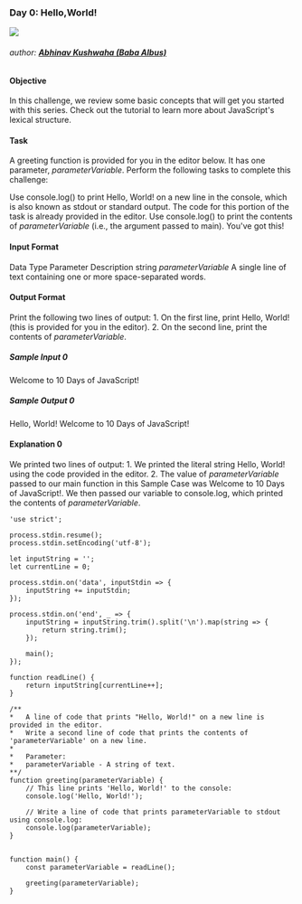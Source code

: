 ### Day 0: Hello,World!

![](https://hrcdn.net/hackerrank/assets/brand/h_mark_sm-9c05999c62674028552f4e813728e591.svg)
###### author: [**Abhinav Kushwaha (Baba Albus)**](http://babaalbus.com/ "http://babaalbus.com/")

#### Objective
In this challenge, we review some basic concepts that will get you started with this series. 
Check out the tutorial to learn more about JavaScript's lexical structure.

#### Task
A greeting function is provided for you in the editor below. It has one parameter, *parameterVariable*.
Perform the following tasks to complete this challenge:

Use console.log() to print Hello, World! on a new line in the console, which is also known as stdout or standard output. The code for this portion of the task is already provided in the editor.
Use console.log() to print the contents of *parameterVariable* (i.e., the argument passed to main).
You've got this!

#### Input Format
Data Type	Parameter				Description
string		*parameterVariable* 	A single line of text containing one or more space-separated words.

#### Output Format
Print the following two lines of output:
	1. On the first line, print Hello, World! (this is provided for you in the editor).
	2. On the second line, print the contents of *parameterVariable*.

##### Sample Input 0
Welcome to 10 Days of JavaScript!
##### Sample Output 0
Hello, World!
Welcome to 10 Days of JavaScript!

#### Explanation 0
We printed two lines of output:
	1. We printed the literal string Hello, World! using the code provided in the editor.
	2. The value of *parameterVariable* passed to our main function in this Sample Case was Welcome
	to 10 Days of JavaScript!. We then passed our variable to console.log,
	which printed the contents of *parameterVariable*.
```
'use strict';

process.stdin.resume();
process.stdin.setEncoding('utf-8');

let inputString = '';
let currentLine = 0;

process.stdin.on('data', inputStdin => {
    inputString += inputStdin;
});

process.stdin.on('end', _ => {
    inputString = inputString.trim().split('\n').map(string => {
        return string.trim();
    });
    
    main();    
});

function readLine() {
    return inputString[currentLine++];
}

/**
*   A line of code that prints "Hello, World!" on a new line is provided in the editor. 
*   Write a second line of code that prints the contents of 'parameterVariable' on a new line.
*
*	Parameter:
*   parameterVariable - A string of text.
**/
function greeting(parameterVariable) {
    // This line prints 'Hello, World!' to the console:
    console.log('Hello, World!');

    // Write a line of code that prints parameterVariable to stdout using console.log:
    console.log(parameterVariable);
}


function main() {
    const parameterVariable = readLine();
    
    greeting(parameterVariable);
}
```
